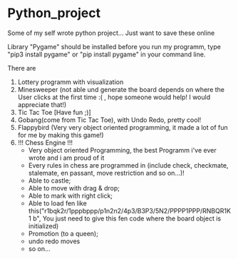 # Python_project

Some of my self wrote python project...
Just want to save these online

Library "Pygame" should be installed before you run my programm,
type "pip3 install pygame" or "pip install pygame" in your command line.

There are 

1. Lottery programm with visualization
2. Minesweeper (not able und generate the board depends on where the User clicks at the first time :( , hope someone would help! I would appreciate that!)
3. Tic Tac Toe [Have fun ;)]
4. Gobang(come from Tic Tac Toe), with Undo Redo, pretty cool!
5. Flappybird (Very very object oriented programming, it made a lot of fun for me by making this game!)
7. !!! Chess Engine !!! 
    - Very object oriented Programming, the best Programm i've ever wrote and i am proud of it
    - Every rules in chess are programmed in (include check, checkmate, stalemate, en passant, move restriction and so on...)!
    - Able to castle; 
    - Able to move with drag & drop; 
    - Able to mark with right click; 
    - Able to load fen like this("r1bqk2r/1pppbppp/p1n2n2/4p3/B3P3/5N2/PPPP1PPP/RNBQR1K1 b", 
            You just need to give this fen code where the board object is initialized) 
    - Promotion (to a queen); 
    - undo redo moves
    - so on...
